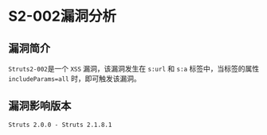 # S2-002漏洞分析

## 漏洞简介

`Struts2-002`是一个 `XSS` 漏洞，该漏洞发生在 `s:url` 和 `s:a` 标签中，当标签的属性 `includeParams=all` 时，即可触发该漏洞。



## 漏洞影响版本

`Struts 2.0.0 - Struts 2.1.8.1` 

